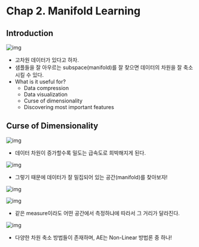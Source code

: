 # Chap 2. Manifold Learning

## Introduction

![img](https://blog.kakaocdn.net/dn/rQO7z/btqFANNpZhU/SnKg5GtojDAtcadcruNgpk/img.png)

* 고차원 데이터가 있다고 하자.
* 샘플들을 잘 아우르는 subspace(manifold)를 잘 찾으면 데이터의 차원을 잘 축소시킬 수 있다.
* What is it useful for?
  * Data compression
  * Data visualization
  * Curse of dimensionality
  * Discovering most important features



## Curse of Dimensionality

![img](https://blog.kakaocdn.net/dn/d5MlXG/btqFAgvN4rC/HWdJXFzUmDS6q9r6KT3SMk/img.png)

* 데이터 차원이 증가할수록 밀도는 급속도로 희박해지게 된다.

![img](https://blog.kakaocdn.net/dn/crSf1C/btqFz1Td2OK/5QkPVQJG01KCox3PxTI3mk/img.png)

* 그렇기 때문에 데이터가 잘 밀집되어 있는 공간(manifold)를 찾아보자!



![img](https://blog.kakaocdn.net/dn/cJHVPO/btqFzzv7ZxP/U3e3mKvjPb76bzeiB5MYqK/img.png)



![img](https://blog.kakaocdn.net/dn/bCrTgM/btqFzAPg7zy/oKrkpapSbSVBzGiyuokGY1/img.png)

* 같은 measure이라도 어떤 공간에서 측정하냐에 따라서 그 거리가 달라진다.



![img](https://blog.kakaocdn.net/dn/6JHKu/btqFANNrqz8/AqgGlPlXBkHLteLkfkZNlK/img.png)

* 다양한 차원 축소 방법들이 존재하며, AE는 Non-Linear 방법론 중 하나!
